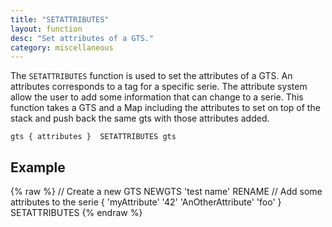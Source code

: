 ```yaml
---
title: "SETATTRIBUTES"
layout: function
desc: "Set attributes of a GTS."
category: miscellaneous
---
```


The `SETATTRIBUTES` function is used to set the attributes of a GTS. An attributes corresponds to a tag for a specific serie. The attribute system allow the user to add some information that can change to a serie.
This function takes a GTS and a Map including the attributes to set on top of the stack and push back the same gts with those attributes added. 

```
gts { attributes }  SETATTRIBUTES gts
```

## Example ##

{% raw %}
<warp10-warpscript-widget backend="{{backend}}"  exec-endpoint="{{execEndpoint}}">
// Create a new GTS
NEWGTS 
'test name'
RENAME
// Add some attributes to the serie
{ 'myAttribute' '42' 'AnOtherAttribute' 'foo' }
SETATTRIBUTES
</warp10-warpscript-widget>
{% endraw %}